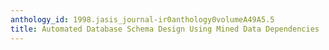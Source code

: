 ```yaml
---
anthology_id: 1998.jasis_journal-ir0anthology0volumeA49A5.5
title: Automated Database Schema Design Using Mined Data Dependencies
---
```

